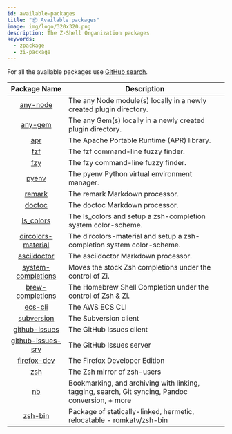 ```yaml
---
id: available-packages
title: "📦 Available packages"
image: img/logo/320x320.png
description: The Z-Shell Organization packages
keywords:
  - zpackage
  - zi-package
---
```


<!-- @format -->

For all the available packages use [GitHub search][22].

|       Package Name       | Description                                                                                      |
| :----------------------: | ------------------------------------------------------------------------------------------------ |
|      [any-node][1]       | The any Node module(s) locally in a newly created plugin directory.                              |
|       [any-gem][2]       | The any Gem(s) locally in a newly created plugin directory.                                      |
|         [apr][3]         | The Apache Portable Runtime (APR) library.                                                       |
|         [fzf][4]         | The fzf command-line fuzzy finder.                                                               |
|         [fzy][5]         | The fzy command-line fuzzy finder.                                                               |
|        [pyenv][6]        | The pyenv Python virtual environment manager.                                                    |
|       [remark][7]        | The remark Markdown processor.                                                                   |
|       [doctoc][8]        | The doctoc Markdown processor.                                                                   |
|      [ls_colors][9]      | The ls_colors and setup a zsh-completion system color-scheme.                                    |
| [dircolors-material][10] | The dircolors-material and setup a zsh-completion system color-scheme.                           |
|    [asciidoctor][11]     | The asciidoctor Markdown processor.                                                              |
| [system-completions][12] | Moves the stock Zsh completions under the control of Zi.                                         |
|  [brew-completions][21]  | The Homebrew Shell Completion under the control of Zsh & Zi.                                     |
|      [ecs-cli][13]       | The AWS ECS CLI                                                                                  |
|     [subversion][14]     | The Subversion client                                                                            |
|   [github-issues][15]    | The GitHub Issues client                                                                         |
| [github-issues-srv][16]  | The GitHub Issues server                                                                         |
|    [firefox-dev][17]     | The Firefox Developer Edition                                                                    |
|        [zsh][18]         | The Zsh mirror of zsh-users                                                                      |
|         [nb][19]         | Bookmarking, and archiving with linking, tagging, search, Git syncing, Pandoc conversion, + more |
|      [zsh-bin][20]       | Package of statically-linked, hermetic, relocatable - romkatv/zsh-bin                            |

[1]: https://github.com/z-shell/any-node
[2]: https://github.com/z-shell/any-gem
[3]: https://github.com/z-shell/apr
[4]: https://github.com/z-shell/fzf
[5]: https://github.com/z-shell/fzy
[6]: https://github.com/z-shell/pyenv
[7]: https://github.com/z-shell/remark
[8]: https://github.com/z-shell/doctoc
[9]: https://github.com/z-shell/ls_colors
[10]: https://github.com/z-shell/dircolors-material
[11]: https://github.com/z-shell/asciidoctor
[12]: https://github.com/z-shell/system-completions
[13]: https://github.com/z-shell/ecs-cli
[14]: https://github.com/z-shell/subversion
[15]: https://github.com/z-shell/github-issues
[16]: https://github.com/z-shell/github-issues-srv
[17]: https://github.com/z-shell/firefox-dev
[18]: https://github.com/z-shell/zsh
[19]: https://github.com/z-shell/nb
[20]: https://github.com/z-shell/zsh-bin
[21]: https://github.com/z-shell/brew-completions
[22]: https://github.com/search?q=topic%3Azpackage+org%3Az-shell&type=Repositories
